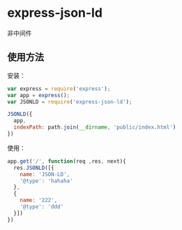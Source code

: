 # express-json-ld
非中间件
## 使用方法
安装：
```js
var express = require('express');
var app = express();
var JSONLD = require('express-json-ld');

JSONLD({
  app,
  indexPath: path.join(__dirname, 'public/index.html')
})
```
使用：
```js
app.get('/', function(req ,res, next){
  res.JSONLD([{
    name: 'JSON-LD',
    '@type': 'hahaha'
  },
  {
    name: '222',
    '@type': 'ddd'
  }])
})
```
